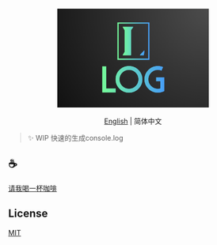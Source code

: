 <p align="center">
<img height="200" src="./assets/kv.png" alt="to unocss">
</p>
<p align="center"> <a href="./README.md">English</a> | 简体中文</p>

>✨ WIP
快速的生成console.log

## :coffee:

[请我喝一杯咖啡](https://github.com/Simon-He95/sponsor)

## License

[MIT](./license)
